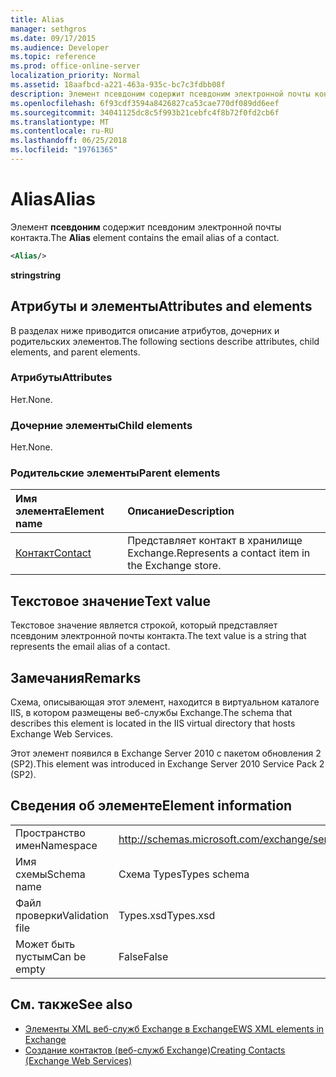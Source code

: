 ```yaml
---
title: Alias
manager: sethgros
ms.date: 09/17/2015
ms.audience: Developer
ms.topic: reference
ms.prod: office-online-server
localization_priority: Normal
ms.assetid: 18aafbcd-a221-463a-935c-bc7c3fdbb08f
description: Элемент псевдоним содержит псевдоним электронной почты контакта.
ms.openlocfilehash: 6f93cdf3594a8426827ca53cae770df089dd6eef
ms.sourcegitcommit: 34041125dc8c5f993b21cebfc4f8b72f0fd2cb6f
ms.translationtype: MT
ms.contentlocale: ru-RU
ms.lasthandoff: 06/25/2018
ms.locfileid: "19761365"
---
```

# <a name="alias"></a><span data-ttu-id="49280-103">Alias</span><span class="sxs-lookup"><span data-stu-id="49280-103">Alias</span></span>

<span data-ttu-id="49280-104">Элемент **псевдоним** содержит псевдоним электронной почты контакта.</span><span class="sxs-lookup"><span data-stu-id="49280-104">The **Alias** element contains the email alias of a contact.</span></span> 
  
```XML
<Alias/>
```

 <span data-ttu-id="49280-105">**string**</span><span class="sxs-lookup"><span data-stu-id="49280-105">**string**</span></span>
## <a name="attributes-and-elements"></a><span data-ttu-id="49280-106">Атрибуты и элементы</span><span class="sxs-lookup"><span data-stu-id="49280-106">Attributes and elements</span></span>

<span data-ttu-id="49280-107">В разделах ниже приводится описание атрибутов, дочерних и родительских элементов.</span><span class="sxs-lookup"><span data-stu-id="49280-107">The following sections describe attributes, child elements, and parent elements.</span></span>
  
### <a name="attributes"></a><span data-ttu-id="49280-108">Атрибуты</span><span class="sxs-lookup"><span data-stu-id="49280-108">Attributes</span></span>

<span data-ttu-id="49280-109">Нет.</span><span class="sxs-lookup"><span data-stu-id="49280-109">None.</span></span>
  
### <a name="child-elements"></a><span data-ttu-id="49280-110">Дочерние элементы</span><span class="sxs-lookup"><span data-stu-id="49280-110">Child elements</span></span>

<span data-ttu-id="49280-111">Нет.</span><span class="sxs-lookup"><span data-stu-id="49280-111">None.</span></span>
  
### <a name="parent-elements"></a><span data-ttu-id="49280-112">Родительские элементы</span><span class="sxs-lookup"><span data-stu-id="49280-112">Parent elements</span></span>

|<span data-ttu-id="49280-113">**Имя элемента**</span><span class="sxs-lookup"><span data-stu-id="49280-113">**Element name**</span></span>|<span data-ttu-id="49280-114">**Описание**</span><span class="sxs-lookup"><span data-stu-id="49280-114">**Description**</span></span>|
|:-----|:-----|
|[<span data-ttu-id="49280-115">Контакт</span><span class="sxs-lookup"><span data-stu-id="49280-115">Contact</span></span>](contact.md) <br/> |<span data-ttu-id="49280-116">Представляет контакт в хранилище Exchange.</span><span class="sxs-lookup"><span data-stu-id="49280-116">Represents a contact item in the Exchange store.</span></span>  <br/> |
   
## <a name="text-value"></a><span data-ttu-id="49280-117">Текстовое значение</span><span class="sxs-lookup"><span data-stu-id="49280-117">Text value</span></span>

<span data-ttu-id="49280-118">Текстовое значение является строкой, который представляет псевдоним электронной почты контакта.</span><span class="sxs-lookup"><span data-stu-id="49280-118">The text value is a string that represents the email alias of a contact.</span></span>
  
## <a name="remarks"></a><span data-ttu-id="49280-119">Замечания</span><span class="sxs-lookup"><span data-stu-id="49280-119">Remarks</span></span>

<span data-ttu-id="49280-120">Схема, описывающая этот элемент, находится в виртуальном каталоге IIS, в котором размещены веб-службы Exchange.</span><span class="sxs-lookup"><span data-stu-id="49280-120">The schema that describes this element is located in the IIS virtual directory that hosts Exchange Web Services.</span></span>
  
<span data-ttu-id="49280-121">Этот элемент появился в Exchange Server 2010 с пакетом обновления 2 (SP2).</span><span class="sxs-lookup"><span data-stu-id="49280-121">This element was introduced in Exchange Server 2010 Service Pack 2 (SP2).</span></span>
  
## <a name="element-information"></a><span data-ttu-id="49280-122">Сведения об элементе</span><span class="sxs-lookup"><span data-stu-id="49280-122">Element information</span></span>

|||
|:-----|:-----|
|<span data-ttu-id="49280-123">Пространство имен</span><span class="sxs-lookup"><span data-stu-id="49280-123">Namespace</span></span>  <br/> |http://schemas.microsoft.com/exchange/services/2006/types  <br/> |
|<span data-ttu-id="49280-124">Имя схемы</span><span class="sxs-lookup"><span data-stu-id="49280-124">Schema name</span></span>  <br/> |<span data-ttu-id="49280-125">Схема Types</span><span class="sxs-lookup"><span data-stu-id="49280-125">Types schema</span></span>  <br/> |
|<span data-ttu-id="49280-126">Файл проверки</span><span class="sxs-lookup"><span data-stu-id="49280-126">Validation file</span></span>  <br/> |<span data-ttu-id="49280-127">Types.xsd</span><span class="sxs-lookup"><span data-stu-id="49280-127">Types.xsd</span></span>  <br/> |
|<span data-ttu-id="49280-128">Может быть пустым</span><span class="sxs-lookup"><span data-stu-id="49280-128">Can be empty</span></span>  <br/> |<span data-ttu-id="49280-129">False</span><span class="sxs-lookup"><span data-stu-id="49280-129">False</span></span>  <br/> |
   
## <a name="see-also"></a><span data-ttu-id="49280-130">См. также</span><span class="sxs-lookup"><span data-stu-id="49280-130">See also</span></span>

- [<span data-ttu-id="49280-131">Элементы XML веб-служб Exchange в Exchange</span><span class="sxs-lookup"><span data-stu-id="49280-131">EWS XML elements in Exchange</span></span>](ews-xml-elements-in-exchange.md)
- [<span data-ttu-id="49280-132">Создание контактов (веб-служб Exchange)</span><span class="sxs-lookup"><span data-stu-id="49280-132">Creating Contacts (Exchange Web Services)</span></span>](http://msdn.microsoft.com/library/4845917e-70d1-481c-bbd7-011ec6571789%28Office.15%29.aspx)

